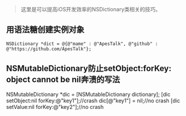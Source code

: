 > 这里是可以提高iOS开发效率的NSDictionary类相关的技巧。

## 用语法糖创建实例对象

```
NSDictionary *dict = @{@"mame" : @"ApesTalk", @"github" : @"https://github.com/ApesTalk"};
```

## NSMutableDictionary防止setObject:forKey: object cannot be nil奔溃的写法

NSMutableDictionary *dic = [NSMutableDictionary dictionary];
[dic setObject:nil forKey:@"key1"];//crash
dic[@"key1"] = nil;//no crash
[dic setValue:nil forKey:@"key2"];//no crash
